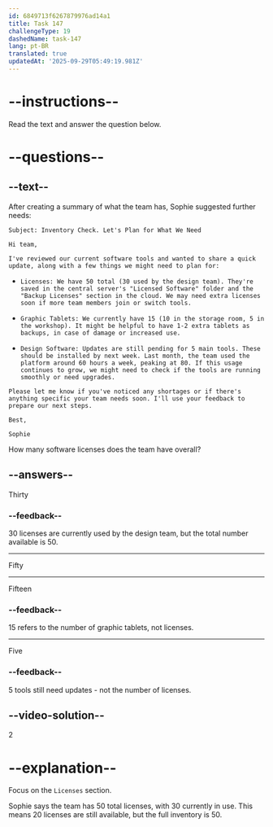 ```yaml
---
id: 6849713f6267879976ad14a1
title: Task 147
challengeType: 19
dashedName: task-147
lang: pt-BR
translated: true
updatedAt: '2025-09-29T05:49:19.981Z'
---
```


<!-- READING -->

# --instructions--

Read the text and answer the question below.

# --questions--

## --text--

After creating a summary of what the team has, Sophie suggested further needs:

`Subject: Inventory Check. Let's Plan for What We Need`

`Hi team,`

`I've reviewed our current software tools and wanted to share a quick update, along with a few things we might need to plan for:`

- `Licenses: We have 50 total (30 used by the design team). They're saved in the central server's "Licensed Software" folder and the "Backup Licenses" section in the cloud. We may need extra licenses soon if more team members join or switch tools.`

- `Graphic Tablets: We currently have 15 (10 in the storage room, 5 in the workshop). It might be helpful to have 1-2 extra tablets as backups, in case of damage or increased use.`

- `Design Software: Updates are still pending for 5 main tools. These should be installed by next week. Last month, the team used the platform around 60 hours a week, peaking at 80. If this usage continues to grow, we might need to check if the tools are running smoothly or need upgrades.`

`Please let me know if you've noticed any shortages or if there's anything specific your team needs soon. I'll use your feedback to prepare our next steps.`

`Best,`

`Sophie`

How many software licenses does the team have overall?

## --answers--

Thirty

### --feedback--

30 licenses are currently used by the design team, but the total number available is 50.

---

Fifty

---

Fifteen

### --feedback--

15 refers to the number of graphic tablets, not licenses.

---

Five

### --feedback--

5 tools still need updates - not the number of licenses.

## --video-solution--

2

# --explanation--

Focus on the `Licenses` section.

Sophie says the team has 50 total licenses, with 30 currently in use. This means 20 licenses are still available, but the full inventory is 50.
